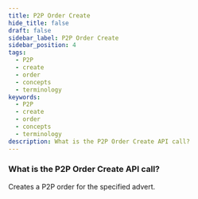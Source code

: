 ```yaml
---
title: P2P Order Create
hide_title: false
draft: false
sidebar_label: P2P Order Create
sidebar_position: 4
tags:
  - P2P
  - create
  - order
  - concepts
  - terminology
keywords:
  - P2P
  - create
  - order
  - concepts
  - terminology
description: What is the P2P Order Create API call?
---
```


### What is the P2P Order Create API call?

Creates a P2P order for the specified advert.

